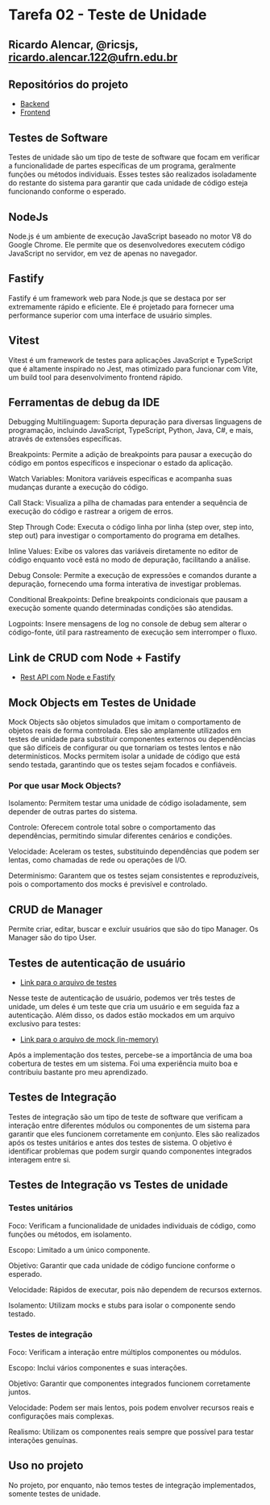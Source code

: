 # Tarefa 02 - Teste de Unidade

## Ricardo Alencar, @ricsjs, ricardo.alencar.122@ufrn.edu.br

## Repositórios do projeto

* [Backend](https://github.com/leonardobezrr/sig-estoque-back-end)
* [Frontend](https://github.com/leonardobezrr/sig-estoque-front-end)

## Testes de Software

Testes de unidade são um tipo de teste de software que focam em verificar a funcionalidade de partes específicas de um programa, geralmente funções ou métodos individuais. Esses testes são realizados isoladamente do restante do sistema para garantir que cada unidade de código esteja funcionando conforme o esperado.

## NodeJs

Node.js é um ambiente de execução JavaScript baseado no motor V8 do Google Chrome. Ele permite que os desenvolvedores executem código JavaScript no servidor, em vez de apenas no navegador.

## Fastify

Fastify é um framework web para Node.js que se destaca por ser extremamente rápido e eficiente. Ele é projetado para fornecer uma performance superior com uma interface de usuário simples.

## Vitest

Vitest é um framework de testes para aplicações JavaScript e TypeScript que é altamente inspirado no Jest, mas otimizado para funcionar com Vite, um build tool para desenvolvimento frontend rápido.

## Ferramentas de debug da IDE

Debugging Multilinguagem: Suporta depuração para diversas linguagens de programação, incluindo JavaScript, TypeScript, Python, Java, C#, e mais, através de extensões específicas.

Breakpoints: Permite a adição de breakpoints para pausar a execução do código em pontos específicos e inspecionar o estado da aplicação.

Watch Variables: Monitora variáveis específicas e acompanha suas mudanças durante a execução do código.

Call Stack: Visualiza a pilha de chamadas para entender a sequência de execução do código e rastrear a origem de erros.

Step Through Code: Executa o código linha por linha (step over, step into, step out) para investigar o comportamento do programa em detalhes.

Inline Values: Exibe os valores das variáveis diretamente no editor de código enquanto você está no modo de depuração, facilitando a análise.

Debug Console: Permite a execução de expressões e comandos durante a depuração, fornecendo uma forma interativa de investigar problemas.

Conditional Breakpoints: Define breakpoints condicionais que pausam a execução somente quando determinadas condições são atendidas.

Logpoints: Insere mensagens de log no console de debug sem alterar o código-fonte, útil para rastreamento de execução sem interromper o fluxo.

## Link de CRUD com Node + Fastify

* [Rest API com Node e Fastify](https://www.youtube.com/watch?v=E6mZSJFozvM)

## Mock Objects em Testes de Unidade

Mock Objects são objetos simulados que imitam o comportamento de objetos reais de forma controlada. Eles são amplamente utilizados em testes de unidade para substituir componentes externos ou dependências que são difíceis de configurar ou que tornariam os testes lentos e não determinísticos. Mocks permitem isolar a unidade de código que está sendo testada, garantindo que os testes sejam focados e confiáveis.

### Por que usar Mock Objects?

Isolamento: Permitem testar uma unidade de código isoladamente, sem depender de outras partes do sistema.

Controle: Oferecem controle total sobre o comportamento das dependências, permitindo simular diferentes cenários e condições.

Velocidade: Aceleram os testes, substituindo dependências que podem ser lentas, como chamadas de rede ou operações de I/O.

Determinismo: Garantem que os testes sejam consistentes e reproduzíveis, pois o comportamento dos mocks é previsível e controlado.

## CRUD de Manager

Permite criar, editar, buscar e excluir usuários que são do tipo Manager. Os Manager são do tipo User.

## Testes de autenticação de usuário

* [Link para o arquivo de testes](https://github.com/leonardobezrr/sig-estoque-back-end/blob/dev/src/services/user/authenticate-user.test.ts)

Nesse teste de autenticação de usuário, podemos ver três testes de unidade, um deles é um teste que cria um usuário e em seguida faz a autenticação. Além disso, os dados estão mockados em um arquivo exclusivo para testes:

* [Link para o arquivo de mock (in-memory)](https://github.com/leonardobezrr/sig-estoque-back-end/blob/dev/src/repositories/in-memory/in-memory-users-repository.ts)

Após a implementação dos testes, percebe-se a importância de uma boa cobertura de testes em um sistema. Foi uma experiência muito boa e contribuiu bastante pro meu aprendizado.

## Testes de Integração

Testes de integração são um tipo de teste de software que verificam a interação entre diferentes módulos ou componentes de um sistema para garantir que eles funcionem corretamente em conjunto. Eles são realizados após os testes unitários e antes dos testes de sistema. O objetivo é identificar problemas que podem surgir quando componentes integrados interagem entre si.

## Testes de Integração vs Testes de unidade

### Testes unitários

Foco: Verificam a funcionalidade de unidades individuais de código, como funções ou métodos, em isolamento.

Escopo: Limitado a um único componente.

Objetivo: Garantir que cada unidade de código funcione conforme o esperado.

Velocidade: Rápidos de executar, pois não dependem de recursos externos.

Isolamento: Utilizam mocks e stubs para isolar o componente sendo testado.

### Testes de integração

Foco: Verificam a interação entre múltiplos componentes ou módulos.

Escopo: Inclui vários componentes e suas interações.

Objetivo: Garantir que componentes integrados funcionem corretamente juntos.

Velocidade: Podem ser mais lentos, pois podem envolver recursos reais e configurações mais complexas.

Realismo: Utilizam os componentes reais sempre que possível para testar interações genuínas.

## Uso no projeto

No projeto, por enquanto, não temos testes de integração implementados, somente testes de unidade.